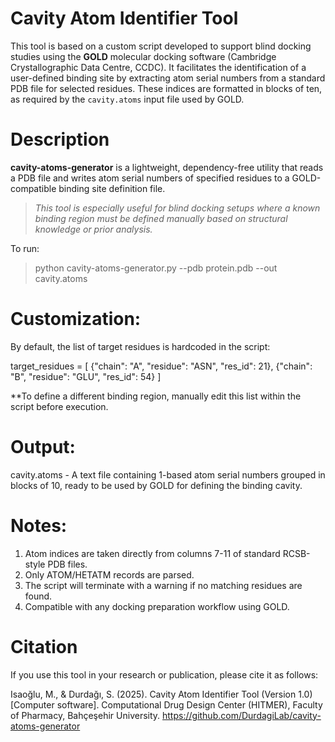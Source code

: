 # Cavity Atom Identifier Tool
This tool is based on a custom script developed to support blind docking studies using the **GOLD** molecular docking software (Cambridge Crystallographic Data Centre, CCDC). It facilitates the identification of a user-defined binding site by extracting atom serial numbers from a standard PDB file for selected residues. These indices are formatted in blocks of ten, as required by the `cavity.atoms` input file used by GOLD.

# Description
**cavity-atoms-generator** is a lightweight, dependency-free utility that reads a PDB file and writes atom serial numbers of specified residues to a GOLD-compatible binding site definition file.

> *This tool is especially useful for blind docking setups where a known binding region must be defined manually based on structural knowledge or prior analysis.*

To run:

> python cavity-atoms-generator.py --pdb protein.pdb --out cavity.atoms

# Customization:
By default, the list of target residues is hardcoded in the script:

target_residues = [
    {"chain": "A", "residue": "ASN", "res_id": 21},
    {"chain": "B", "residue": "GLU", "res_id": 54}
]

**To define a different binding region, manually edit this list within the script before execution.

# Output:
cavity.atoms - A text file containing 1-based atom serial numbers grouped in blocks of 10, ready to be used by GOLD for defining the binding cavity.

# Notes:
1. Atom indices are taken directly from columns 7-11 of standard RCSB-style PDB files.
2. Only ATOM/HETATM records are parsed.
3. The script will terminate with a warning if no matching residues are found.
4. Compatible with any docking preparation workflow using GOLD.

# Citation
If you use this tool in your research or publication, please cite it as follows:

Isaoğlu, M., & Durdağı, S. (2025). Cavity Atom Identifier Tool (Version 1.0) [Computer software]. Computational Drug Design Center (HITMER), Faculty of Pharmacy, Bahçeşehir University. https://github.com/DurdagiLab/cavity-atoms-generator
